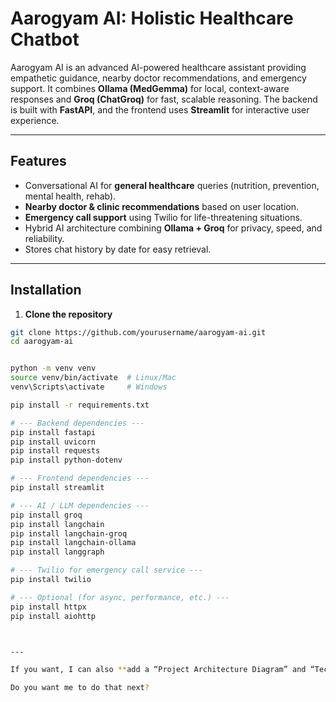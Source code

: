 # Aarogyam AI: Holistic Healthcare Chatbot

Aarogyam AI is an advanced AI-powered healthcare assistant providing empathetic guidance, nearby doctor recommendations, and emergency support. It combines **Ollama (MedGemma)** for local, context-aware responses and **Groq (ChatGroq)** for fast, scalable reasoning. The backend is built with **FastAPI**, and the frontend uses **Streamlit** for interactive user experience.

---

## Features

- Conversational AI for **general healthcare** queries (nutrition, prevention, mental health, rehab).  
- **Nearby doctor & clinic recommendations** based on user location.  
- **Emergency call support** using Twilio for life-threatening situations.  
- Hybrid AI architecture combining **Ollama + Groq** for privacy, speed, and reliability.  
- Stores chat history by date for easy retrieval.  

---

## Installation

1. **Clone the repository**
```bash
git clone https://github.com/yourusername/aarogyam-ai.git
cd aarogyam-ai


python -m venv venv
source venv/bin/activate  # Linux/Mac
venv\Scripts\activate     # Windows

pip install -r requirements.txt

# --- Backend dependencies ---
pip install fastapi
pip install uvicorn
pip install requests
pip install python-dotenv

# --- Frontend dependencies ---
pip install streamlit

# --- AI / LLM dependencies ---
pip install groq
pip install langchain
pip install langchain-groq
pip install langchain-ollama
pip install langgraph

# --- Twilio for emergency call service ---
pip install twilio

# --- Optional (for async, performance, etc.) ---
pip install httpx
pip install aiohttp



---

If you want, I can also **add a “Project Architecture Diagram” and “Tech Stack” section** to this README so it looks **more professional for GitHub**.  

Do you want me to do that next?
